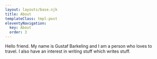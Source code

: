 ```yaml
---
layout: layouts/base.njk
title: About
templateClass: tmpl-post
eleventyNavigation:
  key: About
  order: 3
---
```


Hello friend. My name is Gustaf Barkeling and I am a person who loves to travel. I also have an interest in writing stuff which writes stuff.
